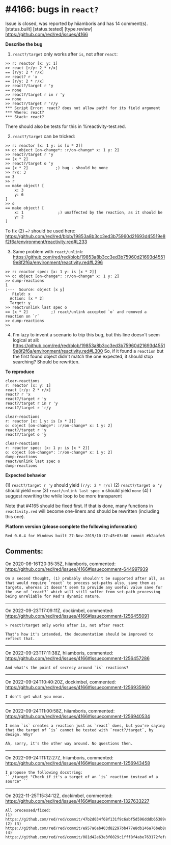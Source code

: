 
#4166: bugs in `react?`
================================================================================
Issue is closed, was reported by hiiamboris and has 14 comment(s).
[status.built] [status.tested] [type.review]
<https://github.com/red/red/issues/4166>

**Describe the bug**

1. `react?/target` only works after `is`, not after `react`:
```
>> r: reactor [x: y: 1]
>> react [r/y: 2 * r/x]
== [r/y: 2 * r/x]
>> react? r 'x
== [r/y: 2 * r/x]
>> react?/target r 'y
== none
>> react?/target r in r 'y
== none
>> react?/target r 'r/y
*** Script Error: react? does not allow path! for its field argument
*** Where: react?
*** Stack: react?  
```
There should also be tests for this in %reactivity-test.red.

2. `react?/target` can be tricked:
```
>> r: reactor [x: 1 y: is [x * 2]]
>> o: object [on-change*: :r/on-change* x: 1 y: 2]
>> react?/target r 'y
== [x * 2]
>> react?/target o 'y
== [x * 2]            ;) bug - should be none
>> r/x: 3
== 3
>> r
== make object! [
    x: 3
    y: 6
]
>> o
== make object! [
    x: 1               ;) unaffected by the reaction, as it should be
    y: 2
]
```
To fix (2) `=?` should be used here: https://github.com/red/red/blob/19853a8b3cc3ed3b75960d21693d45519e8f2f6a/environment/reactivity.red#L233

3. Same problem with `react/unlink`:
https://github.com/red/red/blob/19853a8b3cc3ed3b75960d21693d45519e8f2f6a/environment/reactivity.red#L296
```
>> r: reactor spec: [x: 1 y: is [x * 2]]
>> o: object [on-change*: :r/on-change* x: 1 y: 2]
>> dump-reactions
1
:---  Source: object [x y]
   Field: x
  Action: [x * 2]
  Target: y
>> react/unlink last spec o
== [x * 2]          ;) react/unlink accepted `o` and removed a reaction on `r`
>> dump-reactions
>>
```

4. I'm lazy to invent a scenario to trip this bug, but this line doesn't seem logical at all:
https://github.com/red/red/blob/19853a8b3cc3ed3b75960d21693d45519e8f2f6a/environment/reactivity.red#L300 
So, if it found a `reaction` but the first found object didn't match the one expected, it should stop searching? Should be rewritten.

**To reproduce**

```
clear-reactions
r: reactor [x: y: 1]
react [r/y: 2 * r/x]
react? r 'x
react?/target r 'y
react?/target r in r 'y
react?/target r 'r/y
```
```
clear-reactions
r: reactor [x: 1 y: is [x * 2]]
o: object [on-change*: :r/on-change* x: 1 y: 2]
react?/target r 'y
react?/target o 'y
```
```
clear-reactions
r: reactor spec: [x: 1 y: is [x * 2]]
o: object [on-change*: :r/on-change* x: 1 y: 2]
dump-reactions
react/unlink last spec o
dump-reactions
```

**Expected behavior**

(1) `react?/target r 'y` should yield  `[r/y: 2 * r/x]`
(2) `react?/target o 'y` should yield `none`
(3) `react/unlink last spec o` should yield `none`
(4) I suggest rewriting the while loop to be more transparent


Note that #4165 should be fixed first. If that is done, many functions in `reactivity.red` will become one-liners and should be rewritten (including this one).

**Platform version (please complete the following information)**
```
Red 0.6.4 for Windows built 27-Nov-2019/10:17:45+03:00 commit #b2aafe6
```



Comments:
--------------------------------------------------------------------------------

On 2020-06-16T20:35:35Z, hiiamboris, commented:
<https://github.com/red/red/issues/4166#issuecomment-644997939>

    On a second thought, (1) probably shouldn't be supported after all, as that would require `react` to process set-paths also, save them as targets, whereas it doesn't seem to provide any useful value save for the use of `react?` which will still suffer from set-path processing being unreliable for Red's dynamic nature.

--------------------------------------------------------------------------------

On 2022-09-23T17:09:11Z, dockimbel, commented:
<https://github.com/red/red/issues/4166#issuecomment-1256455091>

    > react?/target only works after is, not after react
    
    That's how it's intended, the documentation should be improved to reflect that.

--------------------------------------------------------------------------------

On 2022-09-23T17:11:38Z, hiiamboris, commented:
<https://github.com/red/red/issues/4166#issuecomment-1256457286>

    And what's the point of secrecy around `is` reactions?

--------------------------------------------------------------------------------

On 2022-09-24T10:40:20Z, dockimbel, commented:
<https://github.com/red/red/issues/4166#issuecomment-1256935960>

    I don't get what you mean.

--------------------------------------------------------------------------------

On 2022-09-24T11:00:58Z, hiiamboris, commented:
<https://github.com/red/red/issues/4166#issuecomment-1256940534>

    I mean `is` creates a reaction just as `react` does, but you're saying that the target of `is` cannot be tested with `react?/target`, by design. Why?
    
    Ah, sorry, it's the other way around. No questions then.

--------------------------------------------------------------------------------

On 2022-09-24T11:12:27Z, hiiamboris, commented:
<https://github.com/red/red/issues/4166#issuecomment-1256943458>

    I propose the following docstring:
    `` /target "Check if it's a target of an `is` reaction instead of a source" ``

--------------------------------------------------------------------------------

On 2022-11-25T15:34:12Z, dockimbel, commented:
<https://github.com/red/red/issues/4166#issuecomment-1327633227>

    All processed/fixed:
    (1) https://github.com/red/red/commit/47b2d034f68f131f9c6abf5d596dddb65389ccb1
    (2) (3) https://github.com/red/red/commit/e957a6ab403d82297bb477e8db146a76beb8a500
    (4) https://github.com/red/red/commit/081d42e63e3f6029c1fff8f4abe763172fefa77b

